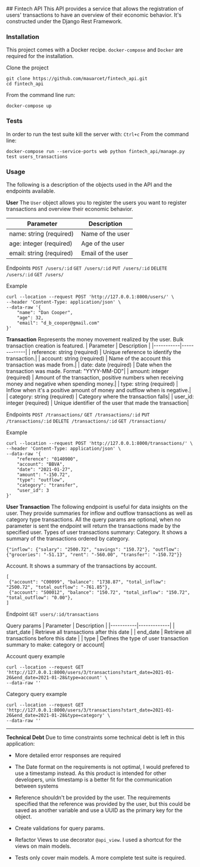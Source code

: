 ## Fintech API
This API provides a service that allows the registration of users' transactions to have an overview of their economic behavior.
It's constructed under the Django Rest Framework.

### Installation

This project comes with a Docker recipe. `docker-compose` and `Docker` are required for the installation.

Clone the project

```
git clone https://github.com/mauarcet/fintech_api.git
cd fintech_api
```

From the command line run:

```
docker-compose up
```

### Tests

In order to run the test suite kill the server with: `Ctrl+c`
From the command line:

```
docker-compose run --service-ports web python fintech_api/manage.py test users_transactions
```

### Usage

The following is a description of the objects used in the API and the endpoints available.

**User**
The `User` object allows you to register the users you want to register transactions and overview their economic behavior.

| Parameter                 | Description       |
| ------------------------- | ----------------- |
| name: string (required)   | Name of the user  |
| age: integer (required)   | Age of the user   |
| email: string (required)  | Email of the user |

Endpoints
`POST /users/:id`
`GET /users/:id`
`PUT /users/:id`
`DELETE /users/:id`
`GET /users/`

Example

```
curl --location --request POST 'http://127.0.0.1:8000/users/' \
--header 'Content-Type: application/json' \
--data-raw '{
    "name": "Dan Cooper",
    "age": 32,
    "email": "d_b_cooper@gmail.com"
}'
```

**Transaction**
Represents the money movement realized by the user.
Bulk transaction creation is featured.
| Parameter | Description |
|-----------|-------------|
| reference: string (required) | Unique reference to identify the transaction.|
| account: string (required) | Name of the account this transaction was made from.|
| date: date (required) | Date when the transaction was made. Format: "YYYY-MM-DD"|
| amount: integer (required) | Amount of the transaction, positive numbers when receiving money and negative when spending money.|
| type: string (required) | Inflow when it's a positive amount of money and outflow when is negative.|
| category: string (required) | Category where the transaction falls|
| user_id: integer (required) | Unique identifier of the user that made the transaction|

Endpoints
`POST /transactions/`
`GET /transactions/:id`
`PUT /transactions/:id`
`DELETE /transactions/:id`
`GET /transactions/`

Example

```
curl --location --request POST 'http://127.0.0.1:8000/transactions/' \
--header 'Content-Type: application/json' \
--data-raw '{
    "reference": "0140900",
    "account": "BBVA",
    "date": "2021-01-27",
    "amount": "-150.72",
    "type": "outflow",
    "category": "transfer",
    "user_id": 3
}'
```

**User Transaction**
The following endpoint is useful for data insights on the user.
They provide summaries for inflow and outflow transactions as well as category type transactions.
All the query params are optional, when no parameter is sent the endpoint will return the transactions made by the specified user.
Types of user transactions summary:
Category. It shows a summary of the transactions ordered by category.

```
{"inflow": {"salary": "2500.72", "savings": "150.72"}, "outflow": {"groceries": "-51.13", "rent": "-560.00", "transfer": "-150.72"}}
```

Account. It shows a summary of the transactions by account.

```
[
 {"account": "C00099", "balance": "1738.87", "total_inflow": "2500.72", "total_outflow": "-761.85"},
 {"account": "S00012", "balance": "150.72", "total_inflow": "150.72", "total_outflow": "0.00"},
]
```

Endpoint
`GET users/:id/transactions`

Query params
| Parameter | Description |
|-----------|-------------|
| start_date | Retrieve all transactions after this date |
| end_date | Retrieve all transactions before this date |
| type | Defines the type of user transaction summary to make: category or account|

Account query example

```
curl --location --request GET 'http://127.0.0.1:8000/users/3/transactions?start_date=2021-01-26&end_date=2021-01-28&type=account' \
--data-raw ''
```

Category query example

```
curl --location --request GET 'http://127.0.0.1:8000/users/3/transactions?start_date=2021-01-26&end_date=2021-01-28&type=category' \
--data-raw ''
```

---

**Technical Debt**
Due to time constraints some technical debt is left in this application:

- More detailed error responses are required

- The Date format on the requirements is not optimal, I would prefered to use a timestamp instead. As this product is intended for other developers, unix timestamp is a better fit for the communication between systems

- Reference shouldn't be provided by the user. The requirements specified that the reference was provided by the user, but this could be saved as another variable and use a UUID as the primary key for the object.

- Create validations for query params.

- Refactor Views to use decorator `@api_view`. I used a shortcut for the views on main models.

- Tests only cover main models. A more complete test suite is required.
